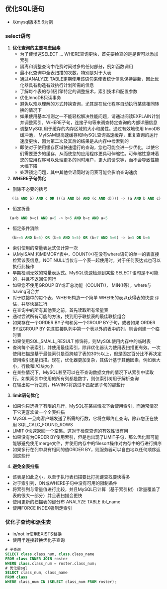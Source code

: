 ## 优化SQL语句
* 以mysql版本5.6为例

### select语句
 1. **优化查询的主要考虑因素**
    * 为了使慢速SELECT ... WHERE查询更快，首先要检查的是是否可以添加索引
    * 隔离和调整查询中花费时间过多的任何部分，例如函数调用
    * 最小化查询中全表扫描的次数，特别是对于大表
    * 通过ANALYZE TABLE定期使用该语句来使表统计信息保持最新，因此优化器具有构造有效执行计划所需的信息
    * 了解每个表的存储引擎特定的调整技术，索引技术和配置参数
    * 优化InnoDB只读事务
    * 避免以难以理解的方式转换查询，尤其是在优化程序自动执行某些相同转换的情况下
    * 如果使用基本准则之一不能轻松解决性能问题，请通过阅读EXPLAIN计划并调整索引，WHERE子句，连接子句等来调查特定查询的内部详细信息
    * 调整MySQL用于缓存的内存区域的大小和属性。通过有效地使用 InnoDB 缓冲池， MyISAM键高速缓存和MySQL查询高速缓存，重复查询的运行速度更快，因为第二次及其后的结果是从内存中检索到的
    * 即使对于使用缓存区域快速运行的查询，您也可能会进一步优化，以使它们需要更少的缓存，从而使您的应用程序更具可伸缩性。可伸缩性意味着您的应用程序可以处理更多的同时用户，更大的请求等，而不会导致性能大幅下降
    * 处理锁定问题，其中其他会话同时访问表可能会影响查询速度
2. **WHERE子句优化**
* 删除不必要的括号
```sql
   ((a AND b) AND c OR (((a AND b) AND (c AND d)))) -> (a AND b AND c) OR (a AND b AND c AND d)
```
* 恒定折叠
```sql
  (a<b AND b=c) AND a=5 -> b>5 AND b=c AND a=5
```
* 恒定条件消除
```sql
   (b>=5 AND b=5) OR (b=6 AND 5=5) OR (b=7 AND 5=6) -> b=5 OR b=6
```
* 索引使用的常量表达式仅计算一次
* 从MyISAM 和MEMORY表中，COUNT(*)在没有where语句的单一的表直接检索该表信息。NOT NULL当仅与一个表一起使用时，对于任何表达式也可以执行此操作
* 早期检测无效的常量表达式。MySQL快速检测到某些 SELECT语句是不可能的，并且不返回任何行
* 如果您不使用GROUP BY或汇总功能（COUNT()， MIN()等），where与having可合并
* 对于联接中的每个表，WHERE构造一个简单 WHERE的表以获得表的快速 评估，并尽快跳过行
* 在查询中的所有其他表之前，首先读取所有常量表
* 通过尝试所有可能的方法，找到用于联接表的最佳联接组合
* 如果存在一个ORDER BY子句和另一个GROUP BY子句，或者如果 ORDER BY或GROUP BY 包含联接队列中第一个表以外的表中的列，则会创建一个临时表
* 如果使用SQL_SMALL_RESULT 修饰符，则MySQL使用内存中的临时表
* 查询每个表索引，并使用最佳索引，除非优化器认为使用表扫描更有效。一次使用扫描是基于最佳索引是否跨越了表的30％以上，但是固定百分比不再决定使用索引还是扫描。现在，优化器更加复杂，其估计基于其他因素，例如表大小，行数和I/O块大小
* 在某些情况下，MySQL甚至可以在不查询数据文件的情况下从索引中读取行。如果索引中使用的所有列都是数字，则仅索引树用于解析查询
* 在输出每一行之前，HAVING将跳过不匹配该子句的那些行
3. **limit语句优化**
* 如果你只选择了有限的几行，MySQL在某些情况下会使用索引，而通常情况下它更喜欢做一个全表扫描
* MySQL一旦向客户端发送了所需的行数，它将立即终止查询，除非您正在使用 SQL_CALC_FOUND_ROWS
* LIMIT 0快速返回一个空集。这对于检查查询的有效性很有用
* 如果没有为ORDER BY使用索引，但是也出现了LIMIT子句，那么优化器可能能够避免使用merge文件，并使用内存中的filesort操作对内存中的行进行排序
* 如果多行在列中具有相同的值ORDER BY，则服务器可以自由地以任何顺序返回这些行
4. **避免全表扫描**
* 该表是如此之小，以至于执行表扫描要比打扰键查找要快得多
* 对于索引列，ON或WHERE子句中没有可用的限制条件 
* 将索引列与常量值进行比较，并且MySQL已计算（基于索引树）（常量覆盖了表的很大一部分）并且表扫描会更快
* 使用更新的扫描表的键分布 ANALYZE TABLE tbl_name
* 使用FORCE INDEX强制走索引

### 优化子查询和派生表
* in/not in使用EXISTS替换
* 使用半连接转换优化子查询
```sql
# 子查询
SELECT class.class_num, class.class_name
FROM class INNER JOIN roster
WHERE class.class_num = roster.class_num;
# 优化后sql
SELECT class_num, class_name
FROM class
WHERE class_num IN (SELECT class_num FROM roster);
```
